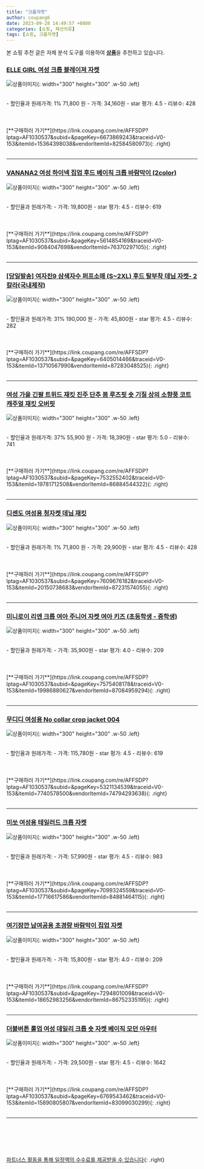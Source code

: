 ```yaml
---
title: "크롭자켓"
author: coupang6
date: 2023-09-28 14:49:57 +0800
categories: [쇼핑, 패션의류]
tags: [쇼핑, 크롭자켓]
---
```


본 쇼핑 추천 글은 자체 분석 도구를 이용하여 [**상품**](https://link.coupang.com/a/bao1ui)을 추천하고 있습니다.

### [ELLE GIRL 여성 크롭 블레이져 자켓](https://link.coupang.com/re/AFFSDP?lptag=AF1030537&subid=&pageKey=6673869243&traceid=V0-153&itemId=15364398038&vendorItemId=82584580973)

![상품이미지](https://thumbnail8.coupangcdn.com/thumbnails/remote/230x230ex/image/retail/images/4877590974660188-5c823c59-8be8-4220-8664-b312c2a7a831.jpg){: width="300" height="300" .w-50 .left}


<br>
- 할인율과 원래가격: 1%  71,800   원
- 가격: 34,160원
- star 평가: 4.5
- 리뷰수: 428
<br>
<br>
<br>
<br>
[**구매하러 가기**](https://link.coupang.com/re/AFFSDP?lptag=AF1030537&subid=&pageKey=6673869243&traceid=V0-153&itemId=15364398038&vendorItemId=82584580973){: .right}
<br>
<br>

---

### [VANANA2 여성 하이넥 집업 후드 베이직 크롭 바람막이 (2color)](https://link.coupang.com/re/AFFSDP?lptag=AF1030537&subid=&pageKey=5614854169&traceid=V0-153&itemId=9084047698&vendorItemId=76370297105)

![상품이미지](https://thumbnail9.coupangcdn.com/thumbnails/remote/230x230ex/image/vendor_inventory/f216/57cfeede4555595752fd8b04e38e28918fc59bd71836fd3728ba95b537eb.jpg){: width="300" height="300" .w-50 .left}


<br>
- 할인율과 원래가격: 
- 가격: 19,800원
- star 평가: 4.5
- 리뷰수: 619
<br>
<br>
<br>
<br>
[**구매하러 가기**](https://link.coupang.com/re/AFFSDP?lptag=AF1030537&subid=&pageKey=5614854169&traceid=V0-153&itemId=9084047698&vendorItemId=76370297105){: .right}
<br>
<br>

---

### [[당일발송] 여자친9 삼색자수 퍼프소매 (S~2XL) 후드 탈부착 데님 자켓- 2칼라(국내제작)](https://link.coupang.com/re/AFFSDP?lptag=AF1030537&subid=&pageKey=6405014466&traceid=V0-153&itemId=13710567990&vendorItemId=87283048525)

![상품이미지](https://thumbnail10.coupangcdn.com/thumbnails/remote/230x230ex/image/vendor_inventory/4711/4c6187f76073731021616256b8d56594a128106ae4c8b13e16f49db992da.jpg){: width="300" height="300" .w-50 .left}


<br>
- 할인율과 원래가격: 31%  190,000   원
- 가격: 45,800원
- star 평가: 4.5
- 리뷰수: 282
<br>
<br>
<br>
<br>
[**구매하러 가기**](https://link.coupang.com/re/AFFSDP?lptag=AF1030537&subid=&pageKey=6405014466&traceid=V0-153&itemId=13710567990&vendorItemId=87283048525){: .right}
<br>
<br>

---

### [여성 가을 긴팔 트위드 재킷 진주 단추 봄 루즈핏 숏 기질 상의 소향풍 코트 캐주얼 재킷 오버핏](https://link.coupang.com/re/AFFSDP?lptag=AF1030537&subid=&pageKey=7532552402&traceid=V0-153&itemId=19781712508&vendorItemId=86884544322)

![상품이미지](https://thumbnail6.coupangcdn.com/thumbnails/remote/230x230ex/image/vendor_inventory/e905/75ffb7607834337b206548d7d6f46a7cae352a24c9e0f13539783917bb0e.jpg){: width="300" height="300" .w-50 .left}


<br>
- 할인율과 원래가격: 37%  55,900   원
- 가격: 18,390원
- star 평가: 5.0
- 리뷰수: 741
<br>
<br>
<br>
<br>
[**구매하러 가기**](https://link.coupang.com/re/AFFSDP?lptag=AF1030537&subid=&pageKey=7532552402&traceid=V0-153&itemId=19781712508&vendorItemId=86884544322){: .right}
<br>
<br>

---

### [디센도 여성용 청자켓 데님 재킷](https://link.coupang.com/re/AFFSDP?lptag=AF1030537&subid=&pageKey=7609676182&traceid=V0-153&itemId=20150738683&vendorItemId=87231574055)

![상품이미지](https://thumbnail7.coupangcdn.com/thumbnails/remote/230x230ex/image/vendor_inventory/1f44/45a4909b354f3fc7d8fe8aaff5fb16faff08337a2bdc380c8e7dea5f8467.jpg){: width="300" height="300" .w-50 .left}


<br>
- 할인율과 원래가격: 1%  71,800   원
- 가격: 29,900원
- star 평가: 4.5
- 리뷰수: 428
<br>
<br>
<br>
<br>
[**구매하러 가기**](https://link.coupang.com/re/AFFSDP?lptag=AF1030537&subid=&pageKey=7609676182&traceid=V0-153&itemId=20150738683&vendorItemId=87231574055){: .right}
<br>
<br>

---

### [미니로이 리엔 크롭 여아 주니어 자켓 여아 키즈 (초등학생 - 중학생)](https://link.coupang.com/re/AFFSDP?lptag=AF1030537&subid=&pageKey=7575408178&traceid=V0-153&itemId=19986880627&vendorItemId=87084959294)

![상품이미지](https://thumbnail8.coupangcdn.com/thumbnails/remote/230x230ex/image/vendor_inventory/06f6/890f12a46303ded2ba8e8b7c26b0c1c920a45d21877cc29bf7184d3b9047.jpg){: width="300" height="300" .w-50 .left}


<br>
- 할인율과 원래가격: 
- 가격: 35,900원
- star 평가: 4.0
- 리뷰수: 209
<br>
<br>
<br>
<br>
[**구매하러 가기**](https://link.coupang.com/re/AFFSDP?lptag=AF1030537&subid=&pageKey=7575408178&traceid=V0-153&itemId=19986880627&vendorItemId=87084959294){: .right}
<br>
<br>

---

### [무디디 여성용 No collar crop jacket 004](https://link.coupang.com/re/AFFSDP?lptag=AF1030537&subid=&pageKey=5321134539&traceid=V0-153&itemId=7740578500&vendorItemId=74794293638)

![상품이미지](https://thumbnail10.coupangcdn.com/thumbnails/remote/230x230ex/image/retail/images/170142421078374-bfa842d2-b81d-4e03-ae31-8df22a6f558b.png){: width="300" height="300" .w-50 .left}


<br>
- 할인율과 원래가격: 
- 가격: 115,780원
- star 평가: 4.5
- 리뷰수: 619
<br>
<br>
<br>
<br>
[**구매하러 가기**](https://link.coupang.com/re/AFFSDP?lptag=AF1030537&subid=&pageKey=5321134539&traceid=V0-153&itemId=7740578500&vendorItemId=74794293638){: .right}
<br>
<br>

---

### [미쏘 여성용 테일러드 크롭 자켓](https://link.coupang.com/re/AFFSDP?lptag=AF1030537&subid=&pageKey=7099324559&traceid=V0-153&itemId=17716617586&vendorItemId=84881464115)

![상품이미지](https://thumbnail6.coupangcdn.com/thumbnails/remote/230x230ex/image/retail/images/3118630825154473-99a78067-ab33-4a33-8b7c-c35b4d340faa.jpg){: width="300" height="300" .w-50 .left}


<br>
- 할인율과 원래가격: 
- 가격: 57,990원
- star 평가: 4.5
- 리뷰수: 983
<br>
<br>
<br>
<br>
[**구매하러 가기**](https://link.coupang.com/re/AFFSDP?lptag=AF1030537&subid=&pageKey=7099324559&traceid=V0-153&itemId=17716617586&vendorItemId=84881464115){: .right}
<br>
<br>

---

### [여기잠깐 남여공용 초경량 바람막이 집업 자켓](https://link.coupang.com/re/AFFSDP?lptag=AF1030537&subid=&pageKey=7294801009&traceid=V0-153&itemId=18652983256&vendorItemId=86752335195)

![상품이미지](https://thumbnail7.coupangcdn.com/thumbnails/remote/230x230ex/image/vendor_inventory/35ef/a14ef4ab7dd1aac23a5528db697ecaa7dceaf629d2801d566420f89edb3a.jpg){: width="300" height="300" .w-50 .left}


<br>
- 할인율과 원래가격: 
- 가격: 15,800원
- star 평가: 4.0
- 리뷰수: 209
<br>
<br>
<br>
<br>
[**구매하러 가기**](https://link.coupang.com/re/AFFSDP?lptag=AF1030537&subid=&pageKey=7294801009&traceid=V0-153&itemId=18652983256&vendorItemId=86752335195){: .right}
<br>
<br>

---

### [더블버튼 롤업 여성 데일리 크롭 숏 자켓 베이직 모던 아우터](https://link.coupang.com/re/AFFSDP?lptag=AF1030537&subid=&pageKey=6769543462&traceid=V0-153&itemId=15890805807&vendorItemId=83099030299)

![상품이미지](https://thumbnail7.coupangcdn.com/thumbnails/remote/230x230ex/image/vendor_inventory/9c6d/ae446a1a754447ca785f1fee755b1483b91cf452c2479d56a4434103160d.jpg){: width="300" height="300" .w-50 .left}


<br>
- 할인율과 원래가격: 
- 가격: 29,500원
- star 평가: 4.5
- 리뷰수: 1642
<br>
<br>
<br>
<br>
[**구매하러 가기**](https://link.coupang.com/re/AFFSDP?lptag=AF1030537&subid=&pageKey=6769543462&traceid=V0-153&itemId=15890805807&vendorItemId=83099030299){: .right}
<br>
<br>

---
<br><br><br><br><br> [파트너스 활동을 통해 일정액의 수수료를 제공받을 수 있습니다](https://link.coupang.com/a/bao1ui){: .right}